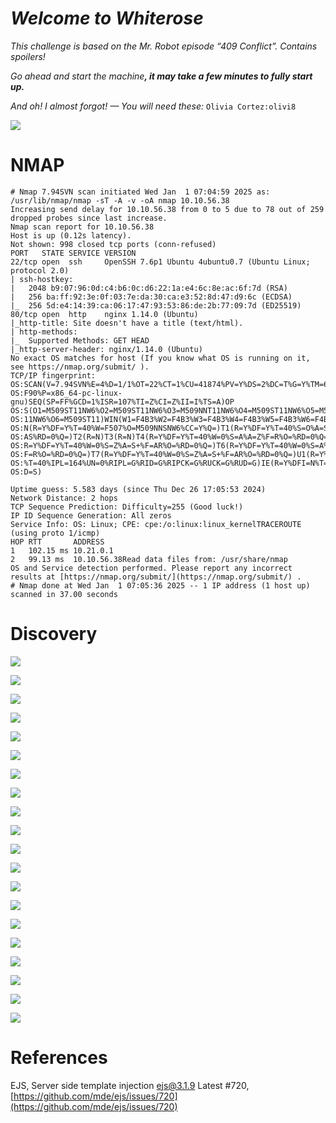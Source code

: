 
# _Welcome to Whiterose_

_This challenge is based on the Mr. Robot episode “409 Conflict”. Contains spoilers!_

_Go ahead and start the machine_**_, it may take a few minutes to fully start up._**

_And oh! I almost forgot! — You will need these:_ `Olivia Cortez:olivi8`

![](https://miro.medium.com/v2/resize:fit:700/0*PLK4Auluc49GiQlx.png)

# NMAP
```plain
# Nmap 7.94SVN scan initiated Wed Jan  1 07:04:59 2025 as: /usr/lib/nmap/nmap -sT -A -v -oA nmap 10.10.56.38  
Increasing send delay for 10.10.56.38 from 0 to 5 due to 78 out of 259 dropped probes since last increase.  
Nmap scan report for 10.10.56.38  
Host is up (0.12s latency).  
Not shown: 998 closed tcp ports (conn-refused)  
PORT   STATE SERVICE VERSION  
22/tcp open  ssh     OpenSSH 7.6p1 Ubuntu 4ubuntu0.7 (Ubuntu Linux; protocol 2.0)  
| ssh-hostkey:   
|   2048 b9:07:96:0d:c4:b6:0c:d6:22:1a:e4:6c:8e:ac:6f:7d (RSA)  
|   256 ba:ff:92:3e:0f:03:7e:da:30:ca:e3:52:8d:47:d9:6c (ECDSA)  
|_  256 5d:e4:14:39:ca:06:17:47:93:53:86:de:2b:77:09:7d (ED25519)  
80/tcp open  http    nginx 1.14.0 (Ubuntu)  
|_http-title: Site doesn't have a title (text/html).  
| http-methods:   
|_  Supported Methods: GET HEAD  
|_http-server-header: nginx/1.14.0 (Ubuntu)  
No exact OS matches for host (If you know what OS is running on it, see https://nmap.org/submit/ ).  
TCP/IP fingerprint:  
OS:SCAN(V=7.94SVN%E=4%D=1/1%OT=22%CT=1%CU=41874%PV=Y%DS=2%DC=T%G=Y%TM=67752  
OS:F90%P=x86_64-pc-linux-gnu)SEQ(SP=FF%GCD=1%ISR=107%TI=Z%CI=Z%II=I%TS=A)OP  
OS:S(O1=M509ST11NW6%O2=M509ST11NW6%O3=M509NNT11NW6%O4=M509ST11NW6%O5=M509ST  
OS:11NW6%O6=M509ST11)WIN(W1=F4B3%W2=F4B3%W3=F4B3%W4=F4B3%W5=F4B3%W6=F4B3)EC  
OS:N(R=Y%DF=Y%T=40%W=F507%O=M509NNSNW6%CC=Y%Q=)T1(R=Y%DF=Y%T=40%S=O%A=S+%F=  
OS:AS%RD=0%Q=)T2(R=N)T3(R=N)T4(R=Y%DF=Y%T=40%W=0%S=A%A=Z%F=R%O=%RD=0%Q=)T5(  
OS:R=Y%DF=Y%T=40%W=0%S=Z%A=S+%F=AR%O=%RD=0%Q=)T6(R=Y%DF=Y%T=40%W=0%S=A%A=Z%  
OS:F=R%O=%RD=0%Q=)T7(R=Y%DF=Y%T=40%W=0%S=Z%A=S+%F=AR%O=%RD=0%Q=)U1(R=Y%DF=N  
OS:%T=40%IPL=164%UN=0%RIPL=G%RID=G%RIPCK=G%RUCK=G%RUD=G)IE(R=Y%DFI=N%T=40%C  
OS:D=S)

Uptime guess: 5.583 days (since Thu Dec 26 17:05:53 2024)  
Network Distance: 2 hops  
TCP Sequence Prediction: Difficulty=255 (Good luck!)  
IP ID Sequence Generation: All zeros  
Service Info: OS: Linux; CPE: cpe:/o:linux:linux_kernelTRACEROUTE (using proto 1/icmp)  
HOP RTT       ADDRESS  
1   102.15 ms 10.21.0.1  
2   99.13 ms  10.10.56.38Read data files from: /usr/share/nmap  
OS and Service detection performed. Please report any incorrect results at [https://nmap.org/submit/](https://nmap.org/submit/) .  
# Nmap done at Wed Jan  1 07:05:36 2025 -- 1 IP address (1 host up) scanned in 37.00 seconds
```
# Discovery

![](https://miro.medium.com/v2/resize:fit:700/1*_FcZki6jmpl0ZrQdhuCifg.png)

![](https://miro.medium.com/v2/resize:fit:503/1*NQElgVaowrsiCMDeQDbSKQ.png)

![](https://miro.medium.com/v2/resize:fit:700/1*oP1EdTjrRuulSr023EskCw.png)

![](https://miro.medium.com/v2/resize:fit:700/1*f5hYNy9RONlE8hj8uCJEjA.png)

![](https://miro.medium.com/v2/resize:fit:700/1*CDfYDgMFBL-VHkoqjwES_Q.png)

![](https://miro.medium.com/v2/resize:fit:700/1*B4ZpbEpeo5Ii-k1c6Hc1xg.png)

![](https://miro.medium.com/v2/resize:fit:700/1*s9I_hFudNR0nfX9OF7-3XA.png)

![](https://miro.medium.com/v2/resize:fit:700/1*gur4DRptfmlKiVYowSKILg.png)

![](https://miro.medium.com/v2/resize:fit:700/1*YKhdinZWBtBY1QtjmuDh-Q.png)

![](https://miro.medium.com/v2/resize:fit:700/1*TPeV4ljIbE8zTgxDTjexsA.png)

![](https://miro.medium.com/v2/resize:fit:700/1*pcZHpz1_I4AiYqoP8-puVw.png)

![](https://miro.medium.com/v2/resize:fit:700/1*n8U5h15jRGKKJS9bXpW88g.png)

![](https://miro.medium.com/v2/resize:fit:700/1*yQiagqTofnSgYhBssOY2Tw.png)

![](https://miro.medium.com/v2/resize:fit:700/1*sZtSRUlDmubYeur2VoFCDg.png)

![](https://miro.medium.com/v2/resize:fit:636/1*jgDmg3AUC93MmWD8yXcnqQ.png)

![](https://miro.medium.com/v2/resize:fit:700/1*N6xz16-qlx_Ee29QNP0YDg.png)

![](https://miro.medium.com/v2/resize:fit:676/1*Zx0RyqC_fmrlQWrWQv3-Vg.png)

![](https://miro.medium.com/v2/resize:fit:675/1*dW8fMXOPJdrOMeR0t8n6wg.png)

![](https://miro.medium.com/v2/resize:fit:700/1*cQLFx8wKsfpXYgT3ecxxcg.png)

![](https://miro.medium.com/v2/resize:fit:668/1*U-JiCbx_cFT-m3HHXCPC7Q.png)

# References

EJS, Server side template injection ejs@3.1.9 Latest #720, [https://github.com/mde/ejs/issues/720](https://github.com/mde/ejs/issues/720)

